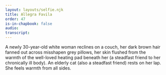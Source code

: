 ```yaml
---
layout: layouts/selfie.njk
title: Allegra Favila
order: 47
is-in-chapbook: false
audio:
transcript:
---
```


A newly 30-year-old white woman reclines on a couch, her dark brown hair fanned out across misshapen grey pillows, her skin flushed from the warmth of the well-loved heating pad beneath her (a steadfast friend to her chronically ill body). An elderly cat (also a steadfast friend) rests on her lap. She feels warmth from all sides.
